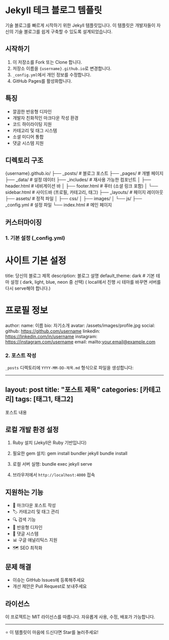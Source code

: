 # Jekyll 테크 블로그 템플릿

기술 블로그를 빠르게 시작하기 위한 Jekyll 템플릿입니다. 이 템플릿은 개발자들이 자신의 기술 블로그를 쉽게 구축할 수 있도록 설계되었습니다.

## 시작하기

1. 이 저장소를 Fork 또는 Clone 합니다.
2. 저장소 이름을 `{username}.github.io`로 변경합니다.
3. `_config.yml`에서 개인 정보를 수정합니다.
4. GitHub Pages를 활성화합니다.

## 특징
- 깔끔한 반응형 디자인
- 개발자 친화적인 마크다운 작성 환경
- 코드 하이라이팅 지원
- 카테고리 및 태그 시스템
- 소셜 미디어 통합
- 댓글 시스템 지원

## 디렉토리 구조

{username}.github.io/
├── _posts/          # 블로그 포스트
├── _pages/          # 개별 페이지
├── _data/          # 설정 데이터
├── _includes/      # 재사용 가능한 컴포넌트
│   ├── header.html  # 네비게이션 바
│   ├── footer.html  # 푸터 (소셜 링크 포함)
│   └── sidebar.html # 사이드바 (프로필, 카테고리, 태그)
├── _layouts/       # 페이지 레이아웃
├── assets/         # 정적 파일
│   ├── css/
│   ├── images/
│   └── js/
├── _config.yml     # 설정 파일
└── index.html      # 메인 페이지

## 커스터마이징

### 1. 기본 설정 (_config.yml)
# 사이트 기본 설정
title: 당신의 블로그 제목
description: 블로그 설명
default_theme: dark # 기본 테마 설정 ( dark, light, blue, neon 중 선택)
( local에서 진행 시 테마를 바꾸면 서버를 다시 serve해야 합니다.)

# 프로필 정보
author:
  name: 이름
  bio: 자기소개
  avatar: /assets/images/profile.jpg
  social:
    github: https://github.com/username
    linkedin: https://linkedin.com/in/username
    instagram: https://instagram.com/username
    email: mailto:your.email@example.com

### 2. 포스트 작성
`_posts` 디렉토리에 `YYYY-MM-DD-제목.md` 형식으로 파일을 생성합니다:

---
layout: post
title: "포스트 제목"
categories: [카테고리]
tags: [태그1, 태그2]
---

포스트 내용

## 로컬 개발 환경 설정

1. Ruby 설치 (Jekyll은 Ruby 기반입니다)
2. 필요한 gem 설치:
gem install bundler jekyll
bundle install

3. 로컬 서버 실행:
bundle exec jekyll serve

4. 브라우저에서 `http://localhost:4000` 접속

## 지원하는 기능
- 📝 마크다운 포스트 작성
- 🏷️ 카테고리 및 태그 관리
- 🔍 검색 기능
- 📱 반응형 디자인
- 💬 댓글 시스템
- 📊 구글 애널리틱스 지원
- 🗺️ SEO 최적화

## 문제 해결
- 이슈는 GitHub Issues에 등록해주세요
- 개선 제안은 Pull Request로 보내주세요

## 라이선스
이 프로젝트는 MIT 라이선스를 따릅니다. 자유롭게 사용, 수정, 배포가 가능합니다.

---
⭐ 이 템플릿이 마음에 드신다면 Star를 눌러주세요!